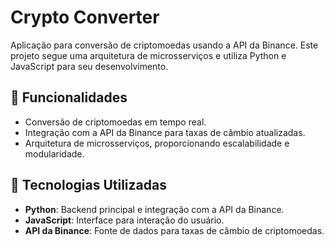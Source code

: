 # Crypto Converter

Aplicação para conversão de criptomoedas usando a API da Binance. Este projeto segue uma arquitetura de microsserviços e utiliza Python e JavaScript para seu desenvolvimento.

## 🌟 Funcionalidades

- Conversão de criptomoedas em tempo real.
- Integração com a API da Binance para taxas de câmbio atualizadas.
- Arquitetura de microsserviços, proporcionando escalabilidade e modularidade.

## 🚀 Tecnologias Utilizadas

- **Python**: Backend principal e integração com a API da Binance.
- **JavaScript**: Interface para interação do usuário.
- **API da Binance**: Fonte de dados para taxas de câmbio de criptomoedas.
